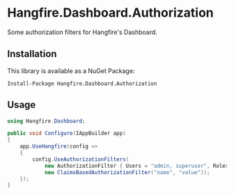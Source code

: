 Hangfire.Dashboard.Authorization
================================

Some authorization filters for Hangfire's Dashboard.

Installation
-------------

This library is available as a NuGet Package:

```
Install-Package Hangfire.Dashboard.Authorization
```

Usage
------

```csharp
using Hangfire.Dashboard;

public void Configure(IAppBuilder app)
{
    app.UseHangfire(config => 
    {
        config.UseAuthorizationFilters(
            new AuthorizationFilter { Users = "admin, superuser", Roles = "advanced" },
            new ClaimsBasedAuthorizationFilter("name", "value"));
    });
}
```
